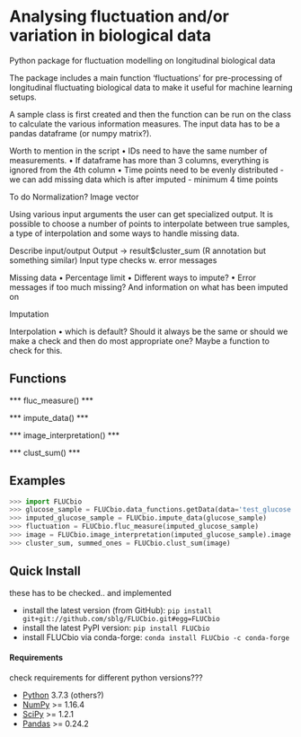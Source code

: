 
# Analysing fluctuation and/or variation in biological data

Python package for fluctuation modelling on longitudinal biological data

The package includes a main function ‘fluctuations’ for pre-processing of longitudinal fluctuating biological data to make it useful for machine learning setups. 

A sample class is first created and then the function can be
run on the class to calculate the various information
measures. The input data has to be a pandas dataframe (or
numpy matrix?).




Worth to mention in the script
•	IDs need to have the same number of measurements.
•	If dataframe has more than 3 columns, everything is ignored from the 4th column
•	Time points need to be evenly distributed - we can add missing data which is after imputed - minimum 4 time points

To do
Normalization? Image vector

Using various input arguments the user can get specialized
output. It is possible to choose a number of points to
interpolate between true samples, a type of interpolation
and some ways to handle missing data. 

Describe input/output
Output  → result$cluster_sum  (R annotation but something similar)
Input type checks w. error messages

Missing data 
•	Percentage limit 
•	Different ways to impute?
•	Error messages if too much missing? And information on what has been imputed on

Imputation

Interpolation
•	which is default? Should it always be the same or should we make a check and then do most appropriate one? Maybe a function to check for this.

## Functions

*** fluc_measure() ***

*** impute_data() ***

*** image_interpretation() ***

*** clust_sum() ***


## Examples

```python
>>> import FLUCbio
>>> glucose_sample = FLUCbio.data_functions.getData(data='test_glucose').data
>>> imputed_glucose_sample = FLUCbio.impute_data(glucose_sample)
>>> fluctuation = FLUCbio.fluc_measure(imputed_glucose_sample)
>>> image = FLUCbio.image_interpretation(imputed_glucose_sample).image
>>> cluster_sum, summed_ones = FLUCbio.clust_sum(image)
```

## Quick Install
these has to be checked.. and implemented 
- install the latest version (from GitHub): `pip install git+git://github.com/sblg/FLUCbio.git#egg=FLUCbio`
- install the latest PyPI version: `pip install FLUCbio`
- install FLUCbio via conda-forge: `conda install FLUCbio -c conda-forge`

#### Requirements
check requirements for different python versions???
- [Python](https://www.python.org) 3.7.3 (others?)           
- [NumPy](http://www.numpy.org) >= 1.16.4
- [SciPy](https://www.scipy.org/scipylib/index.html) >= 1.2.1
- [Pandas](http://pandas.pydata.org) >= 0.24.2


